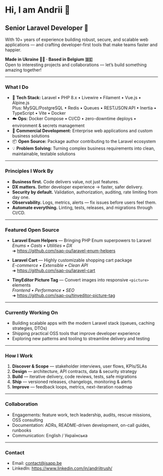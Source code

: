 # Hi, I am Andrii 👋
## Senior Laravel Developer 🚀

With 10+ years of experience building robust, secure, and scalable web applications — and crafting developer-first tools that make teams faster and happier.

**Made in Ukraine 💙💛 · Based in Belgium 🇧🇪**  
Open to interesting projects and collaborations — let’s build something amazing together!

---

### What I Do
- 🔧 **Tech Stack:** Laravel • PHP 8.x • Livewire • Filament • Vue.js • Alpine.js  
  Plus: MySQL/PostgreSQL • Redis • Queues • REST/JSON:API • Inertia • TypeScript • Vite • Docker
- ☁️ **Ops:** Docker Compose • CI/CD • zero-downtime deploys • environment & secrets management
- 💼 **Commercial Development:** Enterprise web applications and custom business solutions
- 📦 **Open Source:** Package author contributing to the Laravel ecosystem
- 💡 **Problem Solving:** Turning complex business requirements into clean, maintainable, testable solutions

---

### Principles I Work By
- **Business first.** Code delivers value, not just features.  
- **DX matters.** Better developer experience → faster, safer delivery.  
- **Security by default.** Validation, authorization, auditing, rate limiting from day one.  
- **Observability.** Logs, metrics, alerts — fix issues before users feel them.  
- **Automate everything.** Linting, tests, releases, and migrations through CI/CD.

---

### Featured Open Source
- **Laravel Enum Helpers** — Bringing PHP Enum superpowers to Laravel  
  _Enums • Casts • Utilities • DX_  
  ➜ https://github.com/isap-ou/laravel-enum-helpers

- **Laravel Cart** — Highly customizable shopping cart package  
  _E-commerce • Extensible • Clean API_  
  ➜ https://github.com/isap-ou/laravel-cart

- **TinyEditor Picture Tag** — Convert images into responsive `<picture>` elements  
  _Frontend • Performance • SEO_  
  ➜ https://github.com/isap-ou/tinyeditor-picture-tag

---

### Currently Working On
- Building scalable apps with the modern Laravel stack (queues, caching strategies, DTOs)
- Shipping practical OSS tools that improve developer experience
- Exploring new patterns and tooling to streamline delivery and testing

---

### How I Work
1. **Discover & Scope** — stakeholder interviews, user flows, KPIs/SLAs  
2. **Design** — architecture, API contracts, data & security strategy  
3. **Build** — iterative delivery, code reviews, tests, safe migrations  
4. **Ship** — versioned releases, changelogs, monitoring & alerts  
5. **Improve** — feedback loops, metrics, next-iteration roadmap

---

### Collaboration
- Engagements: feature work, tech leadership, audits, rescue missions, OSS consulting  
- Documentation: ADRs, README-driven development, on-call guides, runbooks  
- Communication: English / Українська

---

### Contact
- Email: contact@isapp.be  
- LinkedIn: https://www.linkedin.com/in/andriitrush/


<!-- [![GitHub Stats](https://github-stat.tdev.agency/?username=andrii-trush&show_icons=true)](#) 
[![Top Langs](https://github-stat.tdev.agency/top-langs/?username=andrii-trush)](#)
-->
<!-- Optional badges (uncomment if needed)
![Laravel](https://img.shields.io/badge/Laravel-FF2D20?logo=laravel&logoColor=white)
![PHP](https://img.shields.io/badge/PHP-777BB4?logo=php&logoColor=white)
![TypeScript](https://img.shields.io/badge/TypeScript-3178C6?logo=typescript&logoColor=white)
![Docker](https://img.shields.io/badge/Docker-2496ED?logo=docker&logoColor=white)
-->
